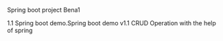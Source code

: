 Spring boot project
Bena1

1.1
Spring boot demo.Spring boot demo v1.1
CRUD
Operation with the help of spring
